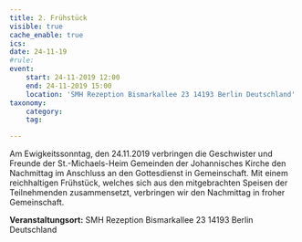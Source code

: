```yaml
---
title: 2. Frühstück
visible: true
cache_enable: true
ics: 
date: 24-11-19
#rule: 
event:
	start: 24-11-2019 12:00
	end: 24-11-2019 15:00
	location: 'SMH Rezeption Bismarkallee 23 14193 Berlin Deutschland'
taxonomy:
	category: 
	tag: 

---
```

Am Ewigkeitssonntag, den 24.11.2019 verbringen die Geschwister und Freunde der St.-Michaels-Heim Gemeinden der Johannisches Kirche den Nachmittag im Anschluss an den Gottesdienst in Gemeinschaft. Mit einem reichhaltigen Frühstück, welches sich aus den mitgebrachten Speisen der Teilnehmenden zusammensetzt, verbringen wir den Nachmittag in froher Gemeinschaft.


**Veranstaltungsort:** SMH Rezeption
Bismarkallee 23
14193 Berlin
Deutschland

